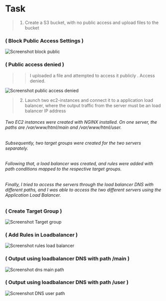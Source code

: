 # Task
> 1. Create a S3 bucket, with no public access and upload files to the bucket
>
### ( Block Public Access Settings )
![Screenshot block public](https://github.com/Vjyguvi/loadbalance/assets/150816386/67acc356-a1e6-475a-8040-c1cd6b9e1229)

### ( Public access denied )

>> I uploaded a file and attempted to access it publicly . Access denied.

![Screenshot public access denied](https://github.com/Vjyguvi/loadbalance/assets/150816386/b56a1677-541d-4578-95c2-daf2d283d773)

> 2. Launch two ec2-instances and connect it to a application load balancer, where the output traffic from the server must be an load balancer IP address
###### Two EC2 instances were created with NGINX installed. On one server, the paths are /var/www/html/main and /var/www/html/user.
######  Subsequently, two target groups were created for the two servers separately.
###### Following that, a load balancer was created, and rules were added with path conditions mapped to the respective target groups.
###### Finally, I tried to access the servers through the load balancer DNS with different paths, and I was able to access the two different servers using the Application Load Balancer.

### ( Create Target Group )

![Screenshot Target group](https://github.com/Vjyguvi/loadbalance/assets/150816386/c50c4dc9-e92d-45d6-b9b8-af0b91e96307)

### ( Add Rules in Loadbalancer )

![Screenshot rules load balancer](https://github.com/Vjyguvi/loadbalance/assets/150816386/b202dfc1-896c-4283-a8cd-de171a163553)

### ( Output using loadbalancer DNS with path /main )

![Screenshot dns main path](https://github.com/Vjyguvi/loadbalance/assets/150816386/1a0d515c-6323-427e-8fb2-2e9d0c636036)

### ( Output using loadbalancer DNS with path /user )

![Screenshot DNS user path](https://github.com/Vjyguvi/loadbalance/assets/150816386/204ea3ec-6a64-4cdc-bf9a-806e05f96737)
